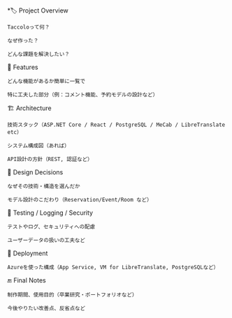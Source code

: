 *🏷️ Project Overview

    Taccoloって何？

    なぜ作った？

    どんな課題を解決したい？

🧠 Features

    どんな機能があるか簡単に一覧で

    特に工夫した部分（例：コメント機能、予約モデルの設計など）

🏗️ Architecture

    技術スタック（ASP.NET Core / React / PostgreSQL / MeCab / LibreTranslate etc）

    システム構成図（あれば）

    API設計の方針（REST, 認証など）

🎯 Design Decisions

    なぜその技術・構造を選んだか

    モデル設計のこだわり（Reservation/Event/Room など）

🧪 Testing / Logging / Security

    テストやログ、セキュリティへの配慮

    ユーザーデータの扱いの工夫など

🚀 Deployment

    Azureを使った構成（App Service, VM for LibreTranslate, PostgreSQLなど）

🔚 Final Notes

    制作期間、使用目的（卒業研究・ポートフォリオなど）

    今後やりたい改善点、反省点など
